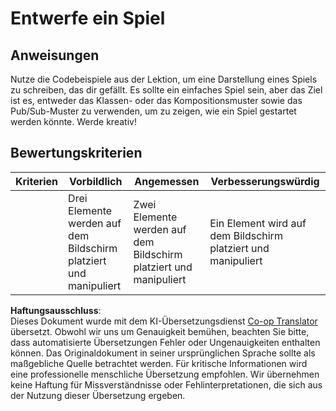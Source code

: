 <!--
CO_OP_TRANSLATOR_METADATA:
{
  "original_hash": "009bdedee9cc82988264be8cb31f9bf4",
  "translation_date": "2025-08-24T12:41:44+00:00",
  "source_file": "6-space-game/1-introduction/assignment.md",
  "language_code": "de"
}
-->
# Entwerfe ein Spiel

## Anweisungen

Nutze die Codebeispiele aus der Lektion, um eine Darstellung eines Spiels zu schreiben, das dir gefällt. Es sollte ein einfaches Spiel sein, aber das Ziel ist es, entweder das Klassen- oder das Kompositionsmuster sowie das Pub/Sub-Muster zu verwenden, um zu zeigen, wie ein Spiel gestartet werden könnte. Werde kreativ!

## Bewertungskriterien

| Kriterien | Vorbildlich                                              | Angemessen                                            | Verbesserungswürdig                                |
| --------- | -------------------------------------------------------- | ---------------------------------------------------- | ------------------------------------------------- |
|           | Drei Elemente werden auf dem Bildschirm platziert und manipuliert | Zwei Elemente werden auf dem Bildschirm platziert und manipuliert | Ein Element wird auf dem Bildschirm platziert und manipuliert |

**Haftungsausschluss**:  
Dieses Dokument wurde mit dem KI-Übersetzungsdienst [Co-op Translator](https://github.com/Azure/co-op-translator) übersetzt. Obwohl wir uns um Genauigkeit bemühen, beachten Sie bitte, dass automatisierte Übersetzungen Fehler oder Ungenauigkeiten enthalten können. Das Originaldokument in seiner ursprünglichen Sprache sollte als maßgebliche Quelle betrachtet werden. Für kritische Informationen wird eine professionelle menschliche Übersetzung empfohlen. Wir übernehmen keine Haftung für Missverständnisse oder Fehlinterpretationen, die sich aus der Nutzung dieser Übersetzung ergeben.